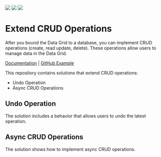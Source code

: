 <!-- default badges list -->
![](https://img.shields.io/endpoint?url=https://codecentral.devexpress.com/api/v1/VersionRange/423511009/21.2.4%2B)
[![](https://img.shields.io/badge/Open_in_DevExpress_Support_Center-FF7200?style=flat-square&logo=DevExpress&logoColor=white)](https://supportcenter.devexpress.com/ticket/details/T1044263)
[![](https://img.shields.io/badge/📖_How_to_use_DevExpress_Examples-e9f6fc?style=flat-square)](https://docs.devexpress.com/GeneralInformation/403183)
<!-- default badges end -->
# Extend CRUD Operations

After you bound the Data Grid to a database, you can implement CRUD operations (create, read update, delete). These operations allow users to manage data in the Data Grid.

[Documentation](https://docs.devexpress.com/WPF/401907/controls-and-libraries/data-grid/crud-operations) | [GitHub Example](https://github.com/DevExpress-Examples/how-to-implement-crud-operations)

This repository contains solutions that extend CRUD operations:

* Undo Operation
* Async CRUD Operations

## Undo Operation

The solution includes a behavior that allows users to undo the latest operation.

## Async CRUD Operations

The solution shows how to implement async CRUD operations.
